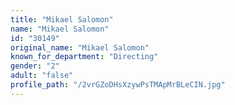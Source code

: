 ```yaml
---
title: "Mikael Salomon"
name: "Mikael Salomon"
id: "30149"
original_name: "Mikael Salomon"
known_for_department: "Directing"
gender: "2"
adult: "false"
profile_path: "/2vrGZoDHsXzywPsTMApMrBLeCIN.jpg"
---
```

